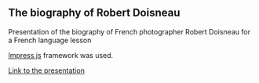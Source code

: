 ## The biography of Robert Doisneau

Presentation of the biography of French photographer Robert Doisneau for a French language lesson

[Impress.js](https://github.com/impress/impress.js) framework was used.

[Link to the presentation](https://tatiana-pavlova.github.io/robert-doisneau)